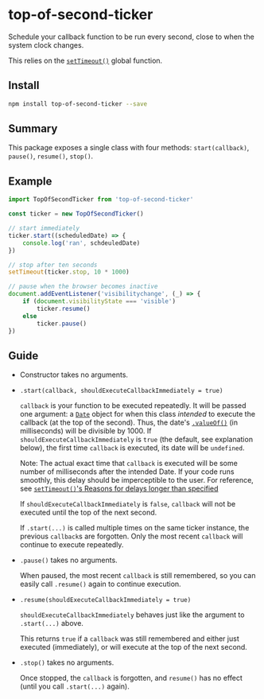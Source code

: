 # top-of-second-ticker

Schedule your callback function to be run every second, close to when the system clock changes.

This relies on the [`setTimeout()`](https://developer.mozilla.org/en-US/docs/Web/API/setTimeout) global function.

## Install

```bash
npm install top-of-second-ticker --save
```

## Summary

This package exposes a single class with four methods: `start(callback)`, `pause()`, `resume()`, `stop()`.

## Example

```js
import TopOfSecondTicker from 'top-of-second-ticker'

const ticker = new TopOfSecondTicker()

// start immediately
ticker.start((scheduledDate) => {
    console.log('ran', schdeuledDate)
})

// stop after ten seconds
setTimeout(ticker.stop, 10 * 1000)

// pause when the browser becomes inactive
document.addEventListener('visibilitychange', (_) => {
    if (document.visibilityState === 'visible')
        ticker.resume()
    else
        ticker.pause()
})
```

## Guide

- Constructor takes no arguments.

- `.start(callback, shouldExecuteCallbackImmediately = true)`

  `callback` is your function to be executed repeatedly. It will be passed one argument: a [`Date`](https://developer.mozilla.org/en-US/docs/Web/JavaScript/Reference/Global_Objects/Date) object for when this class _intended_ to execute the callback (at the top of the second). Thus, the date's [`.valueOf()`](https://developer.mozilla.org/en-US/docs/Web/JavaScript/Reference/Global_Objects/Date/valueOf) (in milliseconds) will be divisible by 1000. If `shouldExecuteCallbackImmediately` is `true` (the default, see explanation below), the first time `callback` is executed, its date will be `undefined`.
  
  Note: The actual exact time that `callback` is executed will be some number of milliseconds after  the intended Date. If your code runs smoothly, this delay should be imperceptible to the user. For reference, see [`setTimeout()`'s Reasons for delays longer than specified](https://developer.mozilla.org/en-US/docs/Web/API/setTimeout#reasons_for_delays_longer_than_specified)

  If `shouldExecuteCallbackImmediately` is `false`, `callback` will not be executed until the top of the next second.

  If `.start(...)` is called multiple times on the same ticker instance, the previous `callback`s are forgotten. Only the most recent `callback` will continue to execute repeatedly.

- `.pause()` takes no arguments.

  When paused, the most recent `callback` is still remembered, so you can easily call `.resume()` again to continue execution.

- `.resume(shouldExecuteCallbackImmediately = true)`
  
  `shouldExecuteCallbackImmediately` behaves just like the argument to `.start(...)` above.

  This returns `true` if a `callback` was still remembered and either just executed (immediately), or will execute at the top of the next second.

- `.stop()` takes no arguments.
  
  Once stopped, the `callback` is forgotten, and `resume()` has no effect (until you call `.start(...)` again).
